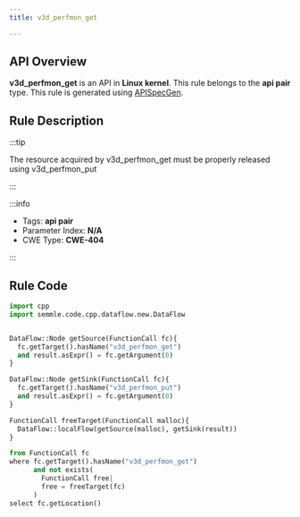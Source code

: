 ```yaml
---
title: v3d_perfmon_get

---
```



## API Overview
**v3d_perfmon_get** is an API in **Linux kernel**. This rule belongs to the **api pair** type. This rule is generated using [APISpecGen](../../tools/APISpecGen).
## Rule Description

:::tip

The resource acquired by v3d_perfmon_get must be properly released using v3d_perfmon_put

:::

:::info

- Tags: **api pair**
- Parameter Index: **N/A**
- CWE Type: **CWE-404**

:::

## Rule Code
```python
import cpp
import semmle.code.cpp.dataflow.new.DataFlow


DataFlow::Node getSource(FunctionCall fc){
  fc.getTarget().hasName("v3d_perfmon_get")
  and result.asExpr() = fc.getArgument(0)
}

DataFlow::Node getSink(FunctionCall fc){
  fc.getTarget().hasName("v3d_perfmon_put")
  and result.asExpr() = fc.getArgument(0)
}

FunctionCall freeTarget(FunctionCall malloc){
  DataFlow::localFlow(getSource(malloc), getSink(result))
}

from FunctionCall fc
where fc.getTarget().hasName("v3d_perfmon_get")
      and not exists(
        FunctionCall free| 
        free = freeTarget(fc)
      )
select fc.getLocation()

    
```